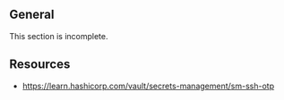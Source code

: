 ## General

This section is incomplete.

## Resources

- https://learn.hashicorp.com/vault/secrets-management/sm-ssh-otp
